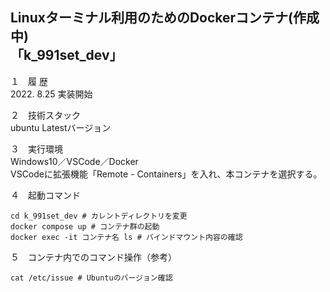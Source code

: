 Linuxターミナル利用のためのDockerコンテナ(作成中)  
「k_991set_dev」  
---

１　履 歴  
2022. 8.25 実装開始  

２　技術スタック  
ubuntu Latestバージョン  

３　実行環境  
Windows10／VSCode／Docker  
VSCodeに拡張機能「Remote - Containers」を入れ、本コンテナを選択する。  

４　起動コマンド  
```
cd k_991set_dev # カレントディレクトリを変更
docker compose up # コンテナ群の起動
docker exec -it コンテナ名 ls # バインドマウント内容の確認
```
５　コンテナ内でのコマンド操作（参考）  
```
cat /etc/issue # Ubuntuのバージョン確認
```